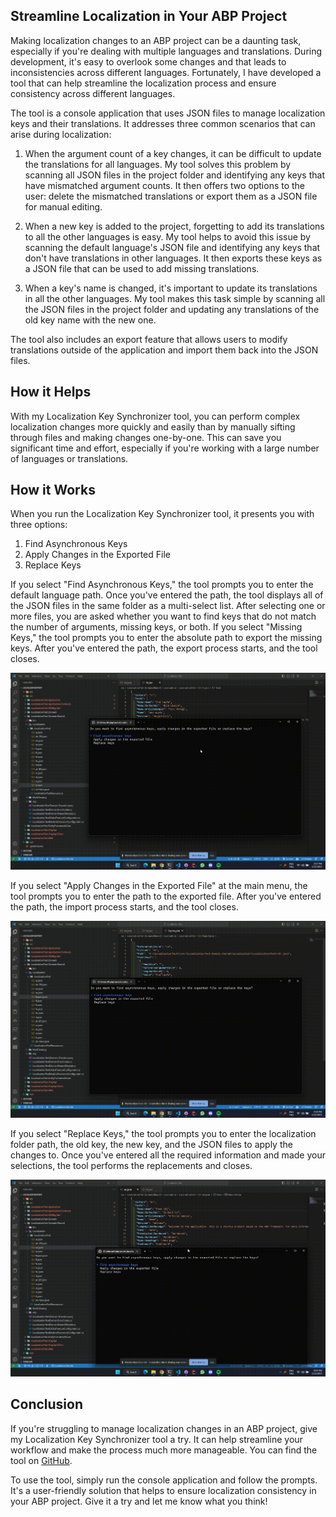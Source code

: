 ## Streamline Localization in Your ABP Project

Making localization changes to an ABP project can be a daunting task, especially if you're dealing with multiple languages and translations. During development, it's easy to overlook some changes and that leads to inconsistencies across different languages. Fortunately, I have developed a tool that can help streamline the localization process and ensure consistency across different languages.

The tool is a console application that uses JSON files to manage localization keys and their translations. It addresses three common scenarios that can arise during localization:


1. When the argument count of a key changes, it can be difficult to update the translations for all languages. My tool solves this problem by scanning all JSON files in the project folder and identifying any keys that have mismatched argument counts. It then offers two options to the user: delete the mismatched translations or export them as a JSON file for manual editing.

2. When a new key is added to the project, forgetting to add its translations to all the other languages is easy. My tool helps to avoid this issue by scanning the default language's JSON file and identifying any keys that don't have translations in other languages. It then exports these keys as a JSON file that can be used to add missing translations.

3. When a key's name is changed, it's important to update its translations in all the other languages. My tool makes this task simple by scanning all the JSON files in the project folder and updating any translations of the old key name with the new one.

The tool also includes an export feature that allows users to modify translations outside of the application and import them back into the JSON files.

## How it Helps

With my Localization Key Synchronizer tool, you can perform complex localization changes more quickly and easily than by manually sifting through files and making changes one-by-one. This can save you significant time and effort, especially if you're working with a large number of languages or translations.

## How it Works

When you run the Localization Key Synchronizer tool, it presents you with three options:

1. Find Asynchronous Keys
2. Apply Changes in the Exported File
3. Replace Keys

If you select "Find Asynchronous Keys," the tool prompts you to enter the default language path. Once you've entered the path, the tool displays all of the JSON files in the same folder as a multi-select list. After selecting one or more files, you are asked whether you want to find keys that do not match the number of arguments, missing keys, or both. If you select "Missing Keys," the tool prompts you to enter the absolute path to export the missing keys. After you've entered the path, the export process starts, and the tool closes.

![](./images/Part1.gif)

If you select "Apply Changes in the Exported File" at the main menu, the tool prompts you to enter the path to the exported file. After you've entered the path, the import process starts, and the tool closes.

![](./images/Part2.gif)

If you select "Replace Keys," the tool prompts you to enter the localization folder path, the old key, the new key, and the JSON files to apply the changes to. Once you've entered all the required information and made your selections, the tool performs the replacements and closes.

![](./images/Part3.gif)

## Conclusion

If you're struggling to manage localization changes in an ABP project, give my Localization Key Synchronizer tool a try. It can help streamline your workflow and make the process much more manageable. You can find the tool on [GitHub](https://github.com/abpframework/abp/tree/dev/tools/localization-key-synchronizer).

To use the tool, simply run the console application and follow the prompts. It's a user-friendly solution that helps to ensure localization consistency in your ABP project. Give it a try and let me know what you think!

